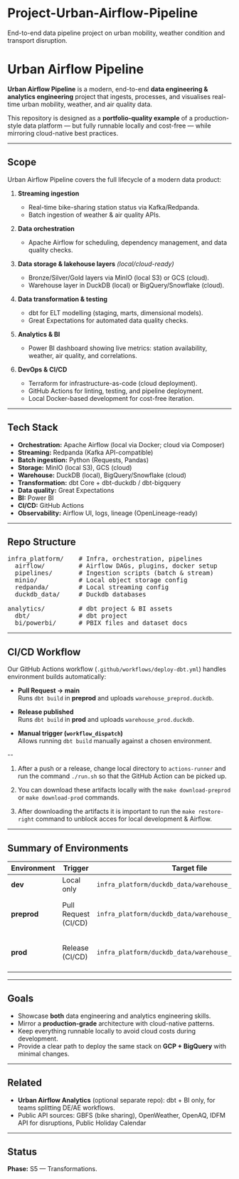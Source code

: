 # Project-Urban-Airflow-Pipeline
End-to-end data pipeline project on urban mobility, weather condition and transport disruption.

# Urban Airflow Pipeline

**Urban Airflow Pipeline** is a modern, end-to-end **data engineering & analytics engineering** project that ingests, processes, and visualises real-time urban mobility, weather, and air quality data.

This repository is designed as a **portfolio-quality example** of a production-style data platform — but fully runnable locally and cost-free — while mirroring cloud-native best practices.

---

## Scope

Urban Airflow Pipeline covers the full lifecycle of a modern data product:

1. **Streaming ingestion**  
   - Real-time bike-sharing station status via Kafka/Redpanda.
   - Batch ingestion of weather & air quality APIs.

2. **Data orchestration**  
   - Apache Airflow for scheduling, dependency management, and data quality checks.

3. **Data storage & lakehouse layers** *(local/cloud-ready)*  
   - Bronze/Silver/Gold layers via MinIO (local S3) or GCS (cloud).
   - Warehouse layer in DuckDB (local) or BigQuery/Snowflake (cloud).

4. **Data transformation & testing**  
   - dbt for ELT modelling (staging, marts, dimensional models).
   - Great Expectations for automated data quality checks.

5. **Analytics & BI**  
   - Power BI dashboard showing live metrics: station availability, weather, air quality, and correlations.

6. **DevOps & CI/CD**  
   - Terraform for infrastructure-as-code (cloud deployment).
   - GitHub Actions for linting, testing, and pipeline deployment.
   - Local Docker-based development for cost-free iteration.

---

## Tech Stack

- **Orchestration:** Apache Airflow (local via Docker; cloud via Composer)
- **Streaming:** Redpanda (Kafka API-compatible)
- **Batch ingestion:** Python (Requests, Pandas)
- **Storage:** MinIO (local S3), GCS (cloud)
- **Warehouse:** DuckDB (local), BigQuery/Snowflake (cloud)
- **Transformation:** dbt Core + dbt-duckdb / dbt-bigquery
- **Data quality:** Great Expectations
- **BI:** Power BI
- **CI/CD:** GitHub Actions
- **Observability:** Airflow UI, logs, lineage (OpenLineage-ready)

---

## Repo Structure

<pre>
infra_platform/    # Infra, orchestration, pipelines
  airflow/         # Airflow DAGs, plugins, docker setup
  pipelines/       # Ingestion scripts (batch & stream)
  minio/           # Local object storage config
  redpanda/        # Local streaming config
  duckdb_data/     # Duckdb databases

analytics/         # dbt project & BI assets
  dbt/             # dbt project
  bi/powerbi/      # PBIX files and dataset docs
</pre>

---

## CI/CD Workflow

Our GitHub Actions workflow (`.github/workflows/deploy-dbt.yml`) handles environment builds automatically:

- **Pull Request → main**  
  Runs `dbt build` in **preprod** and uploads `warehouse_preprod.duckdb`.

- **Release published**  
  Runs `dbt build` in **prod** and uploads `warehouse_prod.duckdb`.

- **Manual trigger (`workflow_dispatch`)**  
  Allows running `dbt build` manually against a chosen environment.

--

1. After a push or a release, change local directory to `actions-runner` and run the command `./run.sh` so that the GitHub Action can be picked up.

2. You can download these artifacts locally with the `make download-preprod` or `make download-prod` commands.

3. After downloading the artifacts it is important to run the `make restore-right` command to unblock acces for local development & Airflow.

---

## Summary of Environments

| Environment | Trigger              | Target file                                            | Usage                             |
|-------------|----------------------|--------------------------------------------------------|-----------------------------------|
| **dev**     | Local only           | `infra_platform/duckdb_data/warehouse_dev.duckdb`      | Developer iteration               |
| **preprod** | Pull Request (CI/CD) | `infra_platform/duckdb_data/warehouse_preprod.duckdb`  | Validation before merging to main |
| **prod**    | Release (CI/CD)      | `infra_platform/duckdb_data/warehouse_prod.duckdb`     | Production warehouse for analytics|

---

## Goals

- Showcase **both** data engineering and analytics engineering skills.
- Mirror a **production-grade** architecture with cloud-native patterns.
- Keep everything runnable locally to avoid cloud costs during development.
- Provide a clear path to deploy the same stack on **GCP + BigQuery** with minimal changes.

---

## Related

- **Urban Airflow Analytics** (optional separate repo): dbt + BI only, for teams splitting DE/AE workflows.
- Public API sources: GBFS (bike sharing), OpenWeather, OpenAQ, IDFM API for disruptions, Public Holiday Calendar

---

## Status

**Phase:** S5 — Transformations.

